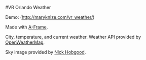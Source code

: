 #VR Orlando Weather

Demo: (http://maryknize.com/vr_weather/)

Made with [A-Frame](https://aframe.io).

City, temperature, and current weather. Weather API provided by [OpenWeatherMap](http://openweathermap.org).

Sky image provided by [Nick Hobgood](https://flic.kr/p/E17CGU).
